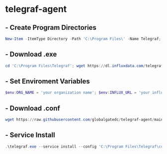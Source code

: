 # telegraf-agent

## - Create Program Directories
``` Powershell
New-Item -ItemType Directory -Path 'C:\Program Files\' -Name Telegraf; New-Item -ItemType Directory -Path 'C:\Program Files\Telegraf' -Name conf;
```

## - Download .exe
```Powershell
cd 'C:\Program Files\Telegraf'; wget https://dl.influxdata.com/telegraf/releases/telegraf-1.30.0_windows_amd64.zip -UseBasicParsing -OutFile telegraf-1.30.0_windows_amd64.zip; Expand-Archive .\telegraf-1.30.0_windows_amd64.zip -DestinationPath 'C:\Program Files\Telegraf'; Remove-Item -Path 'C:\Program Files\Telegraf\telegraf-1.30.0_windows_amd64.zip';Move-Item -Path 'C:\Program Files\Telegraf\telegraf-1.30.0\telegraf.exe' -Destination 'C:\Program Files\Telegraf'; Remove-Item -Path 'C:\Program Files\Telegraf\telegraf-1.30.0' -Recurse
```
## - Set Enviroment Variables
```Powershell
$env:ORG_NAME = 'your organization name'; $env:INFLUX_URL = 'your influx url'; $env:BUCKET_NAME = 'your bucket name'; $env:BUCKET_TOKEN = 'your bucket token'
```

## - Download .conf
```Powershell
wget https://raw.githubusercontent.com/globalgatedc/telegraf-agent/main/telegraf.conf -UseBasicParsing -OutFile 'C:\Program Files\Telegraf\conf\telegraf.conf'
```

## - Service Install 
```Powershell
.\telegraf.exe --service install --config 'C:\Program Files\Telegraf\conf\telegraf.conf'
```
